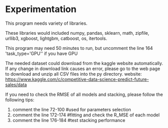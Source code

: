 # Experimentation


 This program needs variety of libraries.
 
 These libraries would included numpy, pandas, sklearn, math, zipfile, urllib3, xgboost, lightgbm, catboost, os, itertools.
 
 This program may need 50 minutes to run, but uncomment the line 164 'task_type='GPU'' if you have GPU
 
 The needed dataset could download from the kaggle website automatically.  If any change in download link causes an error, please go to the web page to download and unzip all CSV files into the py directory. 
 website: https://www.kaggle.com/c/competitive-data-science-predict-future-sales/data

 If you need to check the RMSE of all models and stacking, please follow the following tips:
 1) comment the line 72-100  #used for parameters selection
 2) comment the line 172-174  #fitting and check the R_MSE of each model
 3) comment the line 176-184  #test stacking performance
